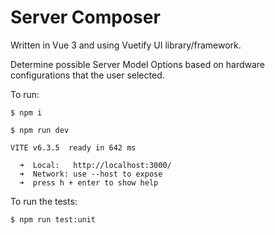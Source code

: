 # Server Composer

Written in Vue 3 and using Vuetify UI library/framework.

Determine possible Server Model Options based on hardware configurations that the user selected.

To run:

```shell
$ npm i

$ npm run dev

VITE v6.3.5  ready in 642 ms

  ➜  Local:   http://localhost:3000/
  ➜  Network: use --host to expose
  ➜  press h + enter to show help
```

To run the tests:

```shell
$ npm run test:unit
```
